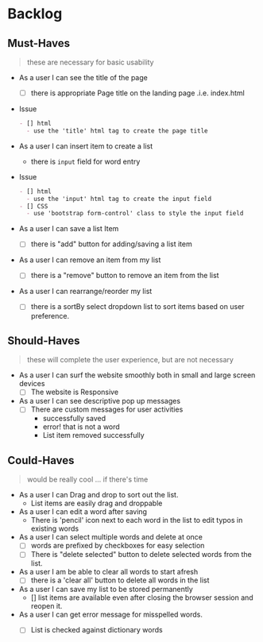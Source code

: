 <!--

  There will be different types of tasks for each user story:
    `type: components`
    `type: css`
    `type: logic`
    `type: handlers`
    ...

-->
# Backlog

## Must-Haves

> these are necessary for basic usability

- As a user I can see the title of the page
  - [ ] there is appropriate Page title on the landing page .i.e. index.html
- Issue 
  
    ```md
    - [] html
      - use the 'title' html tag to create the page title 
    ```

- As a user I can insert item to create a list  
  - there is `input` field for word entry
- Issue 
  
    ```md
    - [] html
      - use the 'input' html tag to create the input field
    - [] CSS
      - use 'bootstrap form-control' class to style the input field 
    ```
- As a user I can save a list Item
  - [ ] there is "add" button for adding/saving a list item
- As a user I can remove an item from my list
  - [ ] there is a "remove" button to remove an item from the list
- As a user I can rearrange/reorder my list
  - [ ] there is a sortBy select dropdown list to sort items based on user preference.

## Should-Haves

> these will complete the user experience, but are not necessary

- As a user I can surf the website smoothly both in small and large screen devices 
  - [ ] The website is Responsive
- As a user I can see descriptive pop up messages
  - [ ] There are custom messages for user activities
    - successfully saved
    - error! that is not a word
    - List item removed successfully

## Could-Haves

> would be really cool ... if there's time

- As a user I can Drag and drop to sort out the list.
  - List items are easily drag and droppable
- As a user I can edit a word after saving
  - There is 'pencil' icon next to each word in the list to edit typos in existing words
- As a user I can select multiple words and delete at once
  - [ ] words are prefixed by checkboxes for easy selection
  - [ ] There is "delete selected" button to delete selected words from the list.
- As a user I am be able to clear all words to start afresh
  - [ ] there is a 'clear all' button to delete all words in the list
- As a user I can save my list to be stored permanently
  - [] list items are available even after closing the browser session and reopen it.
- As a user I can get error message for misspelled words.
  - [ ] List is checked against dictionary words

